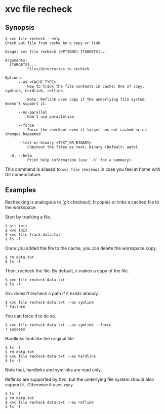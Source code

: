 # xvc file recheck

## Synopsis

```console
$ xvc file recheck --help
Check out file from cache by a copy or link

Usage: xvc file recheck [OPTIONS] [TARGETS]...

Arguments:
  [TARGETS]...
          Files/directories to recheck 

Options:
      --as <CACHE_TYPE>
          How to track the file contents in cache: One of copy, symlink, hardlink, reflink.
          
          Note: Reflink uses copy if the underlying file system doesn't support it.

      --no-parallel
          Don't use parallelism

      --force
          Force the checkout even if target has not cached or no changes happened

      --text-or-binary <TEXT_OR_BINARY>
          Checkout the files as text, binary (Default: auto)

  -h, --help
          Print help information (use `-h` for a summary)

```

This command is aliased to `xvc file checkout` in case you feel at home with Git nomenclature.

## Examples

Rechecking is analogous to [git checkout]. 
It copies or links a cached file to the workspace. 


Start by tracking a file. 

```console
$ git init
$ xvc init
$ xvc file track data.txt
$ ls -l
```

Once you added the file to the cache, you can delete the workspace copy.


```console
$ rm data.txt
$ ls -l
```

Then, recheck the file. By default, it makes a copy of the file.

```console
$ xvc file recheck data.txt
$ ls -l
```

Xvc doesn't recheck a path if it exists already.

```console
$ xvc file recheck data.txt --as symlink
? failure
```

You can force it to do so.

```console
$ xvc file recheck data.txt --as symlink --force
? success
```

Hardlinks look like the original file. 

```console
$ ls -l
$ rm data.txt
$ xvc file recheck data.txt --as hardlink
$ ls -l
```

Note that, hardlinks and symlinks are read only. 

Reflinks are supported by Xvc, but the underlying file system should also support it. 
Otherwise it uses `copy`. 

```console
$ ls -l
$ rm data.txt
$ xvc file recheck data.txt --as reflink
$ ls -l
```
